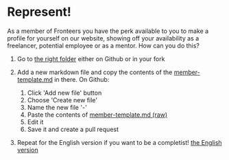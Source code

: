 # Represent!

As a member of Fronteers you have the perk available to you to make a profile for yourself on our website, showing off your availability as a freelancer, potential employee or as a mentor.
How can you do this?


1) Go to [the right folder](https://github.com/fronteers/website/blob/main/src/nl/leden/) either on Github or in your fork

2) Add a new markdown file and copy the contents of the [member-template.md](https://github.com/fronteers/website/blob/main/src/nl/leden/leden-template.md) in there. On Github: 
    1. Click 'Add new file' button
    2. Choose 'Create new file'
    3. Name the new file '<your first name>-<your last name>'
    4. Paste the contents of [member-template.md (raw)](https://raw.githubusercontent.com/fronteers/website/refs/heads/main/src/nl/leden/leden-template.md)
    5. Edit it
    6. Save it and create a pull request

3) Repeat for the English version if you want to be a completist! [the English version](https://github.com/fronteers/website/blob/main/src/en/members/)
